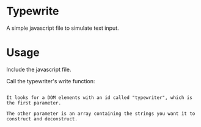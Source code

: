 Typewrite
=========

A simple javascript file to simulate text input.

Usage
=========
Include the javascript file.

Call the typewriter's write function:

```typewriter.Typewriter.write("typewriter", ["great taste.", "awesome ideas.", "a love for code.", "an obsession with details."]);

It looks for a DOM elements with an id called "typewriter", which is the first parameter.

The other parameter is an array containing the strings you want it to construct and deconstruct.